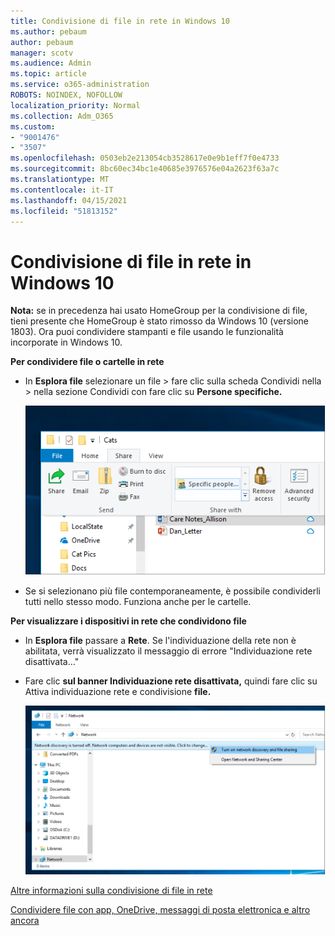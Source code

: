 ```yaml
---
title: Condivisione di file in rete in Windows 10
ms.author: pebaum
author: pebaum
manager: scotv
ms.audience: Admin
ms.topic: article
ms.service: o365-administration
ROBOTS: NOINDEX, NOFOLLOW
localization_priority: Normal
ms.collection: Adm_O365
ms.custom:
- "9001476"
- "3507"
ms.openlocfilehash: 0503eb2e213054cb3528617e0e9b1eff7f0e4733
ms.sourcegitcommit: 8bc60ec34bc1e40685e3976576e04a2623f63a7c
ms.translationtype: MT
ms.contentlocale: it-IT
ms.lasthandoff: 04/15/2021
ms.locfileid: "51813152"
---
```

# <a name="file-sharing-over-a-network-in-windows-10"></a>Condivisione di file in rete in Windows 10

**Nota:** se in precedenza hai usato HomeGroup per la condivisione di file, tieni presente che HomeGroup è stato rimosso da Windows 10 (versione 1803). Ora puoi condividere stampanti e file usando le funzionalità incorporate in Windows 10.

**Per condividere file o cartelle in rete**

- In **Esplora file** selezionare un file >  fare clic sulla scheda Condividi  nella > nella sezione Condividi con fare clic su **Persone specifiche.**

    ![Condividere un file con persone specifiche.](media/share-with-specific-people.png)
          
- Se si selezionano più file contemporaneamente, è possibile condividerli tutti nello stesso modo. Funziona anche per le cartelle.

**Per visualizzare i dispositivi in rete che condividono file**

- In **Esplora file** passare a **Rete**. Se l'individuazione della rete non è abilitata, verrà visualizzato il messaggio di errore "Individuazione rete disattivata..."

- Fare clic **sul banner Individuazione rete disattivata,** quindi fare clic su Attiva individuazione rete e condivisione **file.**

    ![Attivare l'individuazione di rete e la condivisione di file.](media/turn-on-network-discovery.png)

[Altre informazioni sulla condivisione di file in rete](https://support.microsoft.com/help/4092694/windows-10-file-sharing-over-a-network)

[Condividere file con app, OneDrive, messaggi di posta elettronica e altro ancora](https://support.microsoft.com/help/4027674/windows-10-share-files-in-file-explorer)
